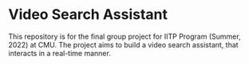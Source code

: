 # Video Search Assistant
This repository is for the final group project for IITP Program (Summer, 2022) at CMU. The project aims to build a video search assistant, that interacts in a real-time manner.



